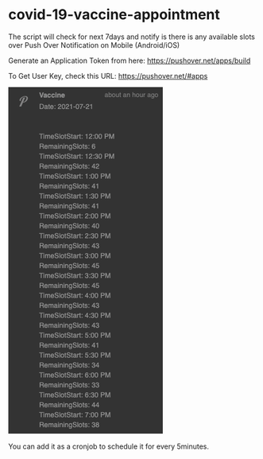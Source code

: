 # covid-19-vaccine-appointment

The script will check for next 7days and notify is there is any available slots over Push Over Notification on Mobile (Android/iOS)

Generate an Application Token from here:
https://pushover.net/apps/build

To Get User Key, check this URL:
https://pushover.net/#apps


![](Push_Over_Notification.png)

You can add it as a cronjob to schedule it for every 5minutes.

